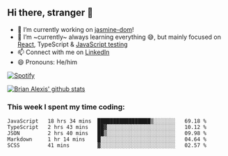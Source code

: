 ## Hi there, stranger 👋

- 🔭 I’m currently working on [jasmine-dom](https://github.com/testing-library/jasmine-dom)!
- 🌱 I’m ~currently~ always learning everything 😅, but mainly focused on [React](https://courseit.com.ar/cursos/frontend-avanzado-2020), TypeScript & [JavaScript testing](https://testingjavascript.com/)
- 📫 Connect with me on [LinkedIn](https://www.linkedin.com/in/brian-alexis/)
- 😄 Pronouns: He/him

[![Spotify](https://novatorem-nine-beige.vercel.app/api/spotify)](https://open.spotify.com/user/21ttbyunhf56rp6soqidgfk2q)

[![Brian Alexis' github stats](https://github-readme-stats-sepia-two.vercel.app/api?username=brrianalexis&show_icons=true&hide_border=true?count_private=true)](https://github.com/brrianalexis/github-readme-stats)

### This week I spent my time coding:
<!--START_SECTION:waka-->
```text
JavaScript   18 hrs 34 mins  █████████████████▒░░░░░░░   69.18 % 
TypeScript   2 hrs 43 mins   ██▓░░░░░░░░░░░░░░░░░░░░░░   10.12 % 
JSON         2 hrs 40 mins   ██▒░░░░░░░░░░░░░░░░░░░░░░   09.98 % 
Markdown     1 hr 14 mins    █░░░░░░░░░░░░░░░░░░░░░░░░   04.64 % 
SCSS         41 mins         ▓░░░░░░░░░░░░░░░░░░░░░░░░   02.57 % 
```
<!--END_SECTION:waka-->

